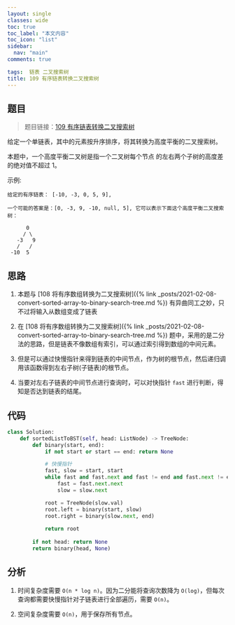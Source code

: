 ```yaml
---
layout: single
classes: wide
toc: true
toc_label: "本文内容"
toc_icon: "list"
sidebar:
  nav: "main"
comments: true

tags:  链表 二叉搜索树
title: 109 有序链表转换二叉搜索树
---
```


## 题目

> 题目链接：[109 有序链表转换二叉搜索树](https://leetcode-cn.com/problems/convert-sorted-list-to-binary-search-tree/)


给定一个单链表，其中的元素按升序排序，将其转换为高度平衡的二叉搜索树。

本题中，一个高度平衡二叉树是指一个二叉树每个节点 的左右两个子树的高度差的绝对值不超过 1。

示例:

    给定的有序链表： [-10, -3, 0, 5, 9],

    一个可能的答案是：[0, -3, 9, -10, null, 5], 它可以表示下面这个高度平衡二叉搜索树：

          0
         / \
       -3   9
       /   /
     -10  5



## 思路 

1. 本题与 [108 将有序数组转换为二叉搜索树]({% link _posts/2021-02-08-convert-sorted-array-to-binary-search-tree.md %}) 有异曲同工之妙，只不过将输入从数组变成了链表

2. 在 [108 将有序数组转换为二叉搜索树]({% link _posts/2021-02-08-convert-sorted-array-to-binary-search-tree.md %}) 题中，采用的是二分法的思路，但是链表不像数组有索引，可以通过索引得到数组的中间元素。

3. 但是可以通过快慢指针来得到链表的中间节点，作为树的根节点，然后递归调用该函数得到左右子树(子链表)的根节点。

4. 当要对左右子链表的中间节点进行查询时，可以对快指针 `fast` 进行判断，得知是否达到链表的结尾。


## 代码 

```python
class Solution:
    def sortedListToBST(self, head: ListNode) -> TreeNode:
        def binary(start, end):
            if not start or start == end: return None

            # 快慢指针
            fast, slow = start, start
            while fast and fast.next and fast != end and fast.next != end:
                fast = fast.next.next
                slow = slow.next

            root = TreeNode(slow.val)
            root.left = binary(start, slow)
            root.right = binary(slow.next, end)
            
            return root
        
        if not head: return None
        return binary(head, None)
```

## 分析 

1. 时间复杂度需要 `O(n * log n)`。因为二分能将查询次数降为 `O(log)`，但每次查询都需要快慢指针对子链表进行全部遍历，需要 `O(n)`。

2. 空间复杂度需要 `O(n)`，用于保存所有节点。